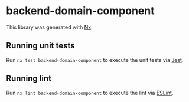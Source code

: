 # backend-domain-component

This library was generated with [Nx](https://nx.dev).

## Running unit tests

Run `nx test backend-domain-component` to execute the unit tests via [Jest](https://jestjs.io).

## Running lint

Run `nx lint backend-domain-component` to execute the lint via [ESLint](https://eslint.org/).

